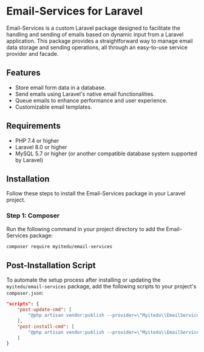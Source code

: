 # Email-Services for Laravel

Email-Services is a custom Laravel package designed to facilitate the handling and sending of emails based on dynamic input from a Laravel application. This package provides a straightforward way to manage email data storage and sending operations, all through an easy-to-use service provider and facade.

## Features

- Store email form data in a database.
- Send emails using Laravel's native email functionalities.
- Queue emails to enhance performance and user experience.
- Customizable email templates.

## Requirements

- PHP 7.4 or higher
- Laravel 8.0 or higher
- MySQL 5.7 or higher (or another compatible database system supported by Laravel)

## Installation

Follow these steps to install the Email-Services package in your Laravel project.

### Step 1: Composer

Run the following command in your project directory to add the Email-Services package:

```bash
composer require myitedu/email-services
```
## Post-Installation Script

To automate the setup process after installing or updating the `myitedu/email-services` package, add the following scripts to your project's `composer.json`:

```json
"scripts": {
    "post-update-cmd": [
        "@php artisan vendor:publish --provider=\"Myitedu\\EmailServices\\EmailServicesServiceProvider\" --tag=config --force"
    ],
    "post-install-cmd": [
        "@php artisan vendor:publish --provider=\"Myitedu\\EmailServices\\EmailServicesServiceProvider\" --tag=config --force"
    ]
}
```
